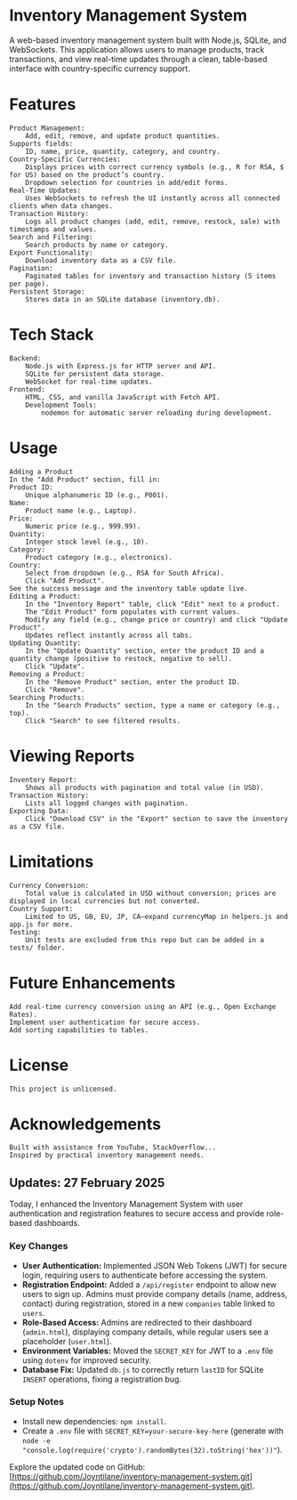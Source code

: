 # Inventory Management System
A web-based inventory management system built with Node.js, SQLite, and WebSockets. This application allows users to manage products, track transactions, and view real-time updates through a clean, table-based interface with country-specific currency support.
# Features
    Product Management:
        Add, edit, remove, and update product quantities.
    Supports fields:
        ID, name, price, quantity, category, and country.
    Country-Specific Currencies:
        Displays prices with correct currency symbols (e.g., R for RSA, $ for US) based on the product’s country.
        Dropdown selection for countries in add/edit forms.
    Real-Time Updates:
        Uses WebSockets to refresh the UI instantly across all connected clients when data changes.
    Transaction History:
        Logs all product changes (add, edit, remove, restock, sale) with timestamps and values.
    Search and Filtering:
        Search products by name or category.
    Export Functionality:
        Download inventory data as a CSV file.
    Pagination:
        Paginated tables for inventory and transaction history (5 items per page).
    Persistent Storage:
        Stores data in an SQLite database (inventory.db).
# Tech Stack
    Backend:
        Node.js with Express.js for HTTP server and API.
        SQLite for persistent data storage.
        WebSocket for real-time updates.
    Frontend:
        HTML, CSS, and vanilla JavaScript with Fetch API.
        Development Tools:
            nodemon for automatic server reloading during development.
# Usage
    Adding a Product
    In the "Add Product" section, fill in:
    Product ID:
        Unique alphanumeric ID (e.g., P001).
    Name:
        Product name (e.g., Laptop).
    Price:
        Numeric price (e.g., 999.99).
    Quantity:
        Integer stock level (e.g., 10).
    Category:
        Product category (e.g., electronics).
    Country:
        Select from dropdown (e.g., RSA for South Africa).
        Click "Add Product".
    See the success message and the inventory table update live.
    Editing a Product:
        In the "Inventory Report" table, click "Edit" next to a product.
        The "Edit Product" form populates with current values.
        Modify any field (e.g., change price or country) and click "Update Product".
        Updates reflect instantly across all tabs.
    Updating Quantity:
        In the "Update Quantity" section, enter the product ID and a quantity change (positive to restock, negative to sell).
        Click "Update".
    Removing a Product:
        In the "Remove Product" section, enter the product ID.
        Click "Remove".
    Searching Products:
        In the "Search Products" section, type a name or category (e.g., top).
        Click "Search" to see filtered results.

# Viewing Reports
    Inventory Report:
        Shows all products with pagination and total value (in USD).
    Transaction History:
        Lists all logged changes with pagination.
    Exporting Data:
        Click "Download CSV" in the "Export" section to save the inventory as a CSV file.

# Limitations
    Currency Conversion:
        Total value is calculated in USD without conversion; prices are displayed in local currencies but not converted.
    Country Support:
        Limited to US, GB, EU, JP, CA—expand currencyMap in helpers.js and app.js for more.
    Testing:
        Unit tests are excluded from this repo but can be added in a tests/ folder.

# Future Enhancements
    Add real-time currency conversion using an API (e.g., Open Exchange Rates).
    Implement user authentication for secure access.
    Add sorting capabilities to tables.

# License
    This project is unlicensed.

# Acknowledgements
    Built with assistance from YouTube, StackOverflow...
    Inspired by practical inventory management needs.

## Updates: 27 February 2025

Today, I enhanced the Inventory Management System with user authentication and registration features to secure access and provide role-based dashboards.

### Key Changes
- **User Authentication:** Implemented JSON Web Tokens (JWT) for secure login, requiring users to authenticate before accessing the system.
- **Registration Endpoint:** Added a `/api/register` endpoint to allow new users to sign up. Admins must provide company details (name, address, contact) during registration, stored in a new `companies` table linked to `users`.
- **Role-Based Access:** Admins are redirected to their dashboard (`admin.html`), displaying company details, while regular users see a placeholder (`user.html`).
- **Environment Variables:** Moved the `SECRET_KEY` for JWT to a `.env` file using `dotenv` for improved security.
- **Database Fix:** Updated `db.js` to correctly return `lastID` for SQLite `INSERT` operations, fixing a registration bug.

### Setup Notes
- Install new dependencies: `npm install`.
- Create a `.env` file with `SECRET_KEY=your-secure-key-here` (generate with `node -e "console.log(require('crypto').randomBytes(32).toString('hex'))"`).

Explore the updated code on GitHub: [https://github.com/Joyntilane/inventory-management-system.git](https://github.com/Joyntilane/inventory-management-system.git).
